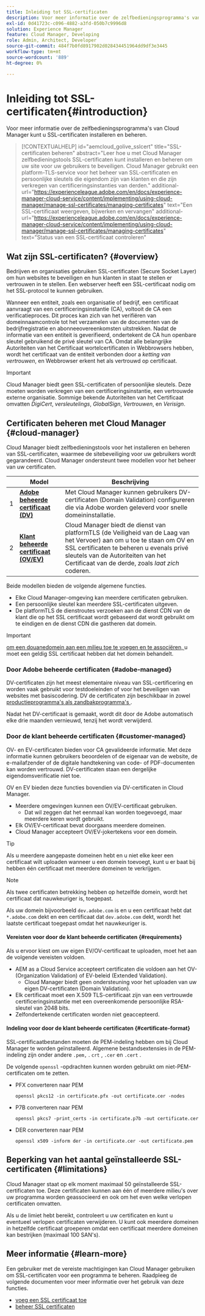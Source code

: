 ```yaml
---
title: Inleiding tot SSL-certificaten
description: Voor meer informatie over de zelfbedieningsprogramma's van Cloud Manager kunt u SSL-certificaten installeren en beheren.
exl-id: 0d41723c-c096-4882-a3fd-050b7c9996d8
solution: Experience Manager
feature: Cloud Manager, Developing
role: Admin, Architect, Developer
source-git-commit: 484f7b0fd8917902d028434451964dd9df3e3445
workflow-type: tm+mt
source-wordcount: '889'
ht-degree: 0%

---
```



# Inleiding tot SSL-certificaten{#introduction}

Voor meer informatie over de zelfbedieningsprogramma&#39;s van Cloud Manager kunt u SSL-certificaten installeren en beheren.

>[!CONTEXTUALHELP]
>id="aemcloud_golive_sslcert"
>title="SSL-certificaten beheren"
>abstract="Leer hoe u met Cloud Manager zelfbedieningstools SSL-certificaten kunt installeren en beheren om uw site voor uw gebruikers te beveiligen. Cloud Manager gebruikt een platform-TLS-service voor het beheer van SSL-certificaten en persoonlijke sleutels die eigendom zijn van klanten en die zijn verkregen van certificeringsinstanties van derden."
>additional-url="https://experienceleague.adobe.com/en/docs/experience-manager-cloud-service/content/implementing/using-cloud-manager/manage-ssl-certificates/managing-certificates" text="Een SSL-certificaat weergeven, bijwerken en vervangen"
>additional-url="https://experienceleague.adobe.com/en/docs/experience-manager-cloud-service/content/implementing/using-cloud-manager/manage-ssl-certificates/managing-certificates" text="Status van een SSL-certificaat controleren"

## Wat zijn SSL-certificaten? {#overview}

Bedrijven en organisaties gebruiken SSL-certificaten (Secure Socket Layer) om hun websites te beveiligen en hun klanten in staat te stellen er vertrouwen in te stellen. Een webserver heeft een SSL-certificaat nodig om het SSL-protocol te kunnen gebruiken.

Wanneer een entiteit, zoals een organisatie of bedrijf, een certificaat aanvraagt van een certificeringsinstantie (CA), voltooit de CA een verificatieproces. Dit proces kan zich van het verifiëren van domeinnaamcontrole tot het verzamelen van de documenten van de bedrijfregistratie en abonneeovereenkomsten uitstrekken. Nadat de informatie van een entiteit is geverifieerd, ondertekent de CA hun openbare sleutel gebruikend de privé sleutel van CA. Omdat alle belangrijke Autoriteiten van het Certificaat wortelcertificaten in Webbrowsers hebben, wordt het certificaat van de entiteit verbonden door a *ketting van vertrouwen*, en Webbrowser erkent het als vertrouwd op certificaat.

>[!IMPORTANT]
>
>Cloud Manager biedt geen SSL-certificaten of persoonlijke sleutels. Deze moeten worden verkregen van een certificeringsinstantie, een vertrouwde externe organisatie. Sommige bekende Autoriteiten van het Certificaat omvatten *DigiCert*, *versleutelings*, *GlobalSign*, *Vertrouwen*, en *Verisign*.

## Certificaten beheren met Cloud Manager {#cloud-manager}

Cloud Manager biedt zelfbedieningstools voor het installeren en beheren van SSL-certificaten, waarmee de sitebeveiliging voor uw gebruikers wordt gegarandeerd. Cloud Manager ondersteunt twee modellen voor het beheer van uw certificaten.

| | Model | Beschrijving |
| --- | --- | --- |
| 1 | **[Adobe beheerde certificaat (DV)](#adobe-managed)** | Met Cloud Manager kunnen gebruikers DV-certificaten (Domain Validation) configureren die via Adobe worden geleverd voor snelle domeininstallatie. |
| 2 | **[Klant beheerde certificaat (OV/EV)](#customer-managed)** | Cloud Manager biedt de dienst van platformTLS (de Veiligheid van de Laag van het Vervoer) aan om u toe te staan om OV en SSL certificaten te beheren u evenals privé sleutels van de Autoriteiten van het Certificaat van de derde, zoals *laat zich* coderen. |

Beide modellen bieden de volgende algemene functies.

* Elke Cloud Manager-omgeving kan meerdere certificaten gebruiken.
* Een persoonlijke sleutel kan meerdere SSL-certificaten uitgeven.
* De platformTLS de dienstroutes verzoeken aan de dienst CDN van de klant die op het SSL certificaat wordt gebaseerd dat wordt gebruikt om te eindigen en de dienst CDN die gastheren dat domein.

>[!IMPORTANT]
>
>[ om een douanedomein aan een milieu toe te voegen en te associëren, ](/help/implementing/cloud-manager/custom-domain-names/introduction.md) u moet een geldig SSL certificaat hebben dat het domein behandelt.

### Door Adobe beheerde certificaten {#adobe-managed}

DV-certificaten zijn het meest elementaire niveau van SSL-certificering en worden vaak gebruikt voor testdoeleinden of voor het beveiligen van websites met basiscodering. DV de certificaten zijn beschikbaar in zowel [ productieprogramma&#39;s als zandbakprogramma&#39;s ](/help/implementing/cloud-manager/getting-access-to-aem-in-cloud/program-types.md).

Nadat het DV-certificaat is gemaakt, wordt dit door de Adobe automatisch elke drie maanden vernieuwd, tenzij het wordt verwijderd.

### Door de klant beheerde certificaten {#customer-managed}

OV- en EV-certificaten bieden voor CA gevalideerde informatie. Met deze informatie kunnen gebruikers beoordelen of de eigenaar van de website, de e-mailafzender of de digitale handtekening van code- of PDF-documenten kan worden vertrouwd. DV-certificaten staan een dergelijke eigendomsverificatie niet toe.

OV en EV bieden deze functies bovendien via DV-certificaten in Cloud Manager.

* Meerdere omgevingen kunnen een OV/EV-certificaat gebruiken.
   * Dat wil zeggen dat het eenmaal kan worden toegevoegd, maar meerdere keren wordt gebruikt.
* Elk OV/EV-certificaat bevat doorgaans meerdere domeinen.
* Cloud Manager accepteert OV/EV-jokertekens voor een domein.

>[!TIP]
>
>Als u meerdere aangepaste domeinen hebt en u niet elke keer een certificaat wilt uploaden wanneer u een domein toevoegt, kunt u er baat bij hebben één certificaat met meerdere domeinen te verkrijgen.

>[!NOTE]
>
>Als twee certificaten betrekking hebben op hetzelfde domein, wordt het certificaat dat nauwkeuriger is, toegepast.
>
>Als uw domein bijvoorbeeld `dev.adobe.com` is en u een certificaat hebt dat `*.adobe.com` dekt en een certificaat dat `dev.adobe.com` dekt, wordt het laatste certificaat toegepast omdat het nauwkeuriger is.

#### Vereisten voor door de klant beheerde certificaten {#requirements}

Als u ervoor kiest om uw eigen EV/OV-certificaat te uploaden, moet het aan de volgende vereisten voldoen.

* AEM as a Cloud Service accepteert certificaten die voldoen aan het OV- (Organization Validation) of EV-beleid (Extended Validation).
   * Cloud Manager biedt geen ondersteuning voor het uploaden van uw eigen DV-certificaten (Domain Validation).
* Elk certificaat moet een X.509 TLS-certificaat zijn van een vertrouwde certificeringsinstantie met een overeenkomende persoonlijke RSA-sleutel van 2048 bits.
* Zelfondertekende certificaten worden niet geaccepteerd.

#### Indeling voor door de klant beheerde certificaten {#certificate-format}

SSL-certificaatbestanden moeten de PEM-indeling hebben om bij Cloud Manager te worden geïnstalleerd. Algemene bestandsextensies in de PEM-indeling zijn onder andere `.pem,` . `crt` , `.cer` en `.cert` .

De volgende `openssl` -opdrachten kunnen worden gebruikt om niet-PEM-certificaten om te zetten.

* PFX converteren naar PEM

  ```shell
  openssl pkcs12 -in certificate.pfx -out certificate.cer -nodes
  ```

* P7B converteren naar PEM

  ```shell
  openssl pkcs7 -print_certs -in certificate.p7b -out certificate.cer
  ```

* DER converteren naar PEM

  ```shell
  openssl x509 -inform der -in certificate.cer -out certificate.pem
  ```

## Beperking van het aantal geïnstalleerde SSL-certificaten {#limitations}

Cloud Manager staat op elk moment maximaal 50 geïnstalleerde SSL-certificaten toe. Deze certificaten kunnen aan één of meerdere milieu&#39;s over uw programma worden geassocieerd en ook om het even welke verlopen certificaten omvatten.

Als u de limiet hebt bereikt, controleert u uw certificaten en kunt u eventueel verlopen certificaten verwijderen. U kunt ook meerdere domeinen in hetzelfde certificaat groeperen omdat een certificaat meerdere domeinen kan bestrijken (maximaal 100 SAN&#39;s).

## Meer informatie {#learn-more}

Een gebruiker met de vereiste machtigingen kan Cloud Manager gebruiken om SSL-certificaten voor een programma te beheren. Raadpleeg de volgende documenten voor meer informatie over het gebruik van deze functies.

* [ voeg een SSL certificaat toe ](/help/implementing/cloud-manager/managing-ssl-certifications/add-ssl-certificate.md) <!--CQDOC-21758, #4 -->
* [ beheer SSL certificaten ](/help/implementing/cloud-manager/managing-ssl-certifications/managing-certificates.md) <!--CQDOC-21758, #4 -->

